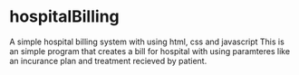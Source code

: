 # hospitalBilling
A simple hospital billing system with using html, css and javascript
This is an simple program that creates a bill for hospital with using paramteres like an incurance plan and treatment recieved by patient.
